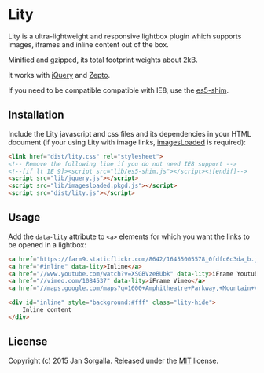 Lity
====

Lity is a ultra-lightweight and responsive lightbox plugin which supports
images, iframes and inline content out of the box.

Minified and gzipped, its total footprint weights about 2kB.

It works with [jQuery](http://jquery.com) and [Zepto](http://zeptojs.com).

If you need to be compatible compatible with IE8, use the
[es5-shim](https://github.com/es-shims/es5-shim).

Installation
------------

Include the Lity javascript and css files and its dependencies in your HTML
document (if your using Lity with image links,
[imagesLoaded](http://imagesloaded.desandro.com) is required):

```html
<link href="dist/lity.css" rel="stylesheet">
<!-- Remove the following line if you do not need IE8 support -->
<!--[if lt IE 9]><script src="lib/es5-shim.js"></script><![endif]-->
<script src="lib/jquery.js"></script>
<script src="lib/imagesloaded.pkgd.js"></script>
<script src="dist/lity.js"></script>
```

Usage
-----

Add the `data-lity` attribute to `<a>` elements for which you want the links to
be opened in a lightbox:

```html
<a href="https://farm9.staticflickr.com/8642/16455005578_0fdfc6c3da_b.jpg" data-lity>Image</a>
<a href="#inline" data-lity>Inline</a>
<a href="//www.youtube.com/watch?v=XSGBVzeBUbk" data-lity>iFrame Youtube</a>
<a href="//vimeo.com/1084537" data-lity>iFrame Vimeo</a>
<a href="//maps.google.com/maps?q=1600+Amphitheatre+Parkway,+Mountain+View,+CA" data-lity>Google Maps</a>

<div id="inline" style="background:#fff" class="lity-hide">
    Inline content
</div>
```

License
-------

Copyright (c) 2015 Jan Sorgalla.
Released under the [MIT](LICENSE?raw=1) license.
